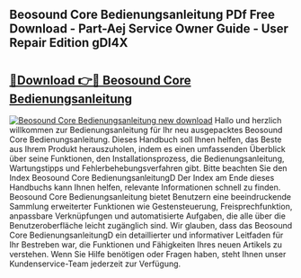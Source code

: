## Beosound Core Bedienungsanleitung PDf Free Download - Part-Aej Service Owner Guide - User Repair Edition gDI4X

# <h2><a href="http://df5slco.blite.top/?on=Beosound+Core+Bedienungsanleitung">🔗Download 👉🔴 Beosound Core Bedienungsanleitung</a></h2>

[![Beosound Core Bedienungsanleitung new download](https://i.imgur.com/lujVjoI.png)](http://df5slco.blite.top/?on=Beosound+Core+Bedienungsanleitung)
Hallo und herzlich willkommen zur Bedienungsanleitung für Ihr neu ausgepacktes Beosound Core Bedienungsanleitung. Dieses Handbuch soll Ihnen helfen, das Beste aus Ihrem Produkt herauszuholen, indem es einen umfassenden Überblick über seine Funktionen, den Installationsprozess, die Bedienungsanleitung, Wartungstipps und Fehlerbehebungsverfahren gibt. Bitte beachten Sie den Index Beosound Core BedienungsanleitungD Der Index am Ende dieses Handbuchs kann Ihnen helfen, relevante Informationen schnell zu finden. Beosound Core Bedienungsanleitung bietet Benutzern eine beeindruckende Sammlung erweiterter Funktionen wie Gestensteuerung, Freisprechfunktion, anpassbare Verknüpfungen und automatisierte Aufgaben, die alle über die Benutzeroberfläche leicht zugänglich sind. Wir glauben, dass das Beosound Core BedienungsanleitungD ein detaillierter und informativer Leitfaden für Ihr Bestreben war, die Funktionen und Fähigkeiten Ihres neuen Artikels zu verstehen. Wenn Sie Hilfe benötigen oder Fragen haben, steht Ihnen unser Kundenservice-Team jederzeit zur Verfügung.
